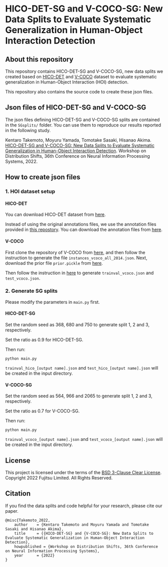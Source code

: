 # HICO-DET-SG and V-COCO-SG: New Data Splits to Evaluate Systematic Generalization in Human-Object Interaction Detection
## About this repository
This repository contains HICO-DET-SG and V-COCO-SG, new data splits we created based on [HICO-DET](http://www-personal.umich.edu/~ywchao/hico/) and [V-COCO](https://github.com/s-gupta/v-coco) dataset to evaluate systematic generalization in Human-Object Interaction (HOI) detection.

This repository also contains the source code to create these json files.

## Json files of HICO-DET-SG and V-COCO-SG
The json files defining HICO-DET-SG and V-COCO-SG splits are contained in the `SGsplits/` folder.
You can use them to reproduce our results reported in the following study.  


Kentaro Takemoto, Moyuru Yamada, Tomotake Sasaki, Hisanao Akima. 
[HICO-DET-SG and V-COCO-SG: New Data Splits to Evaluate Systematic Generalization in Human-Object Interaction Detection](https://openreview.net/forum?id=1Ketalw43B). 
Workshop on Distribution Shifts, 36th Conference on Neural Information Processing Systems, 2022. 


## How to create json files
### 1. HOI dataset setup
#### HICO-DET
You can download HICO-DET dataset from [here](https://drive.google.com/open?id=1QZcJmGVlF9f4h-XLWe9Gkmnmj2z1gSnk). 

Instead of using the original annotations files, we use the annotation files provided in [this repostory](https://github.com/YueLiao/PPDM). You can download the annotation files from [here](https://drive.google.com/open?id=1WI-gsNLS-t0Kh8TVki1wXqc3y2Ow1f2R). 

#### V-COCO
First clone the repository of V-COCO from [here](https://github.com/s-gupta/v-coco), and then follow the instruction to generate the file `instances_vcoco_all_2014.json`. Next, download the prior file `prior.pickle` from [here](https://drive.google.com/drive/folders/10uuzvMUCVVv95-xAZg5KS94QXm7QXZW4).

Then follow the instruction in [here](https://github.com/hitachi-rd-cv/qpic) to generate `trainval_vcoco.json` and `test_vcoco.json`.


### 2. Generate SG splits
Please modify the parameters in `main.py` first.

#### HICO-DET-SG
Set the random seed as 368, 680 and 750 to generate split 1, 2 and 3, respectively.

Set the ratio as 0.9 for HICO-DET-SG.

Then run:
```shell
python main.py
```
`trainval_hico_[output name].json` and `test_hico_[output name].json` will be created in the input directory.

#### V-COCO-SG
Set the random seed as 564, 966 and 2065 to generate split 1, 2 and 3, respectively.

Set the ratio as 0.7 for V-COCO-SG.

Then run:
```shell
python main.py
```
`trainval_vcoco_[output name].json` and `test_vcoco_[output name].json` will be created in the input directory.


## License
This project is licensed under the terms of the [BSD 3-Clause Clear License](https://spdx.org/licenses/BSD-3-Clause-Clear.html).
Copyright 2022 Fujitsu Limited. All Rights Reserved.

## Citation

If you find the data splits and code helpful for your research, please cite our paper.
```
@misc{Takemoto_2022,
    author    = {Kentaro Takemoto and Moyuru Yamada and Tomotake Sasaki and Hisanao Akima},
    title     = {{HICO-DET-SG} and {V-COCO-SG}: New Data Splits to Evaluate Systematic Generalization in Human-Object Interaction Detection},
    howpublished = {Workshop on Distribution Shifts, 36th Conference on Neural Information Processing Systems},
    year      = {2022}
}
```